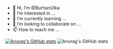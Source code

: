 - 👋 Hi, I’m @BurhanUlka
- 👀 I’m interested in ...
- 🌱 I’m currently learning ...
- 💞️ I’m looking to collaborate on ...
- 📫 How to reach me ...

[![Anurag's GitHub stats](https://github-readme-stats.vercel.app/api?username=BurhanUlka)](https://github.com/anuraghazra/github-readme-stats)
![Anurag's GitHub stats](https://github-readme-stats.vercel.app/api?username=BurhanUlka&show_icons=true&theme=radical)



<!---
BurhanUlka/BurhanUlka is a ✨ special ✨ repository because its `README.md` (this file) appears on your GitHub profile.
You can click the Preview link to take a look at your changes.
--->

